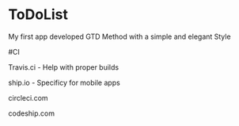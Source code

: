 # ToDoList
My first app developed GTD Method with a simple and elegant Style

#CI

Travis.ci - Help with proper builds

ship.io - Specificy for mobile apps

circleci.com 

codeship.com
